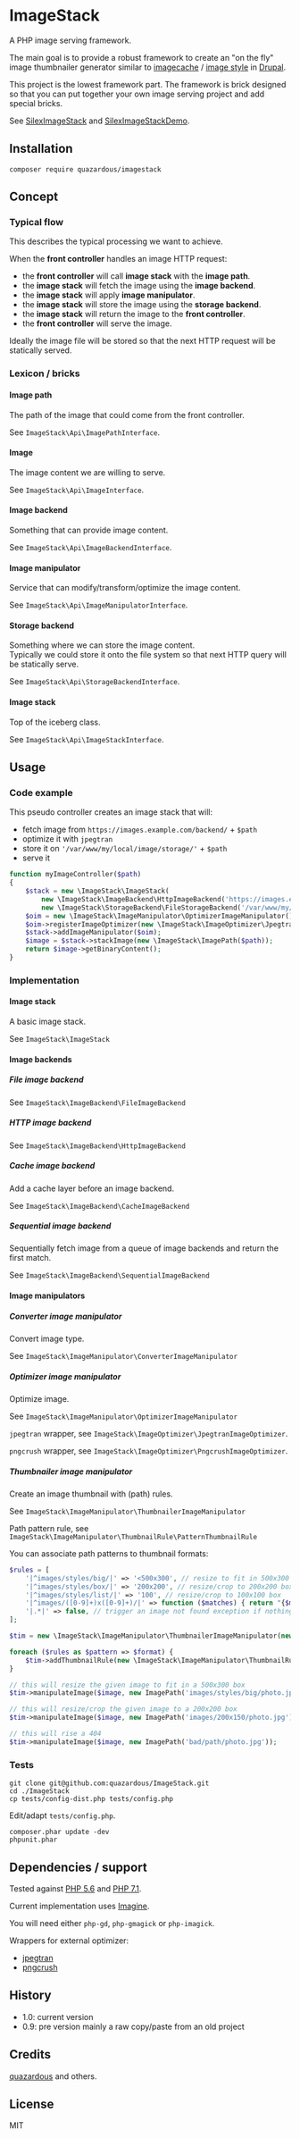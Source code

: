 # ImageStack
A PHP image serving framework.

The main goal is to provide a robust framework to create an "on the fly" image thumbnailer generator similar to [imagecache](https://www.drupal.org/project/imagecache) / [image style](https://www.drupal.org/docs/8/core/modules/image/working-with-images) in [Drupal](https://www.drupal.org/).

This project is the lowest framework part. The framework is brick designed so that you can put together your own image serving project and add special bricks.

See [SilexImageStack](https://github.com/quazardous/SilexImageStack) and [SilexImageStackDemo](https://github.com/quazardous/SilexImageStackDemo).

## Installation

    composer require quazardous/imagestack

## Concept
### Typical flow
This describes the typical processing we want to achieve.

When the **front controller** handles an image HTTP request:

  - the **front controller** will call **image stack** with the **image path**.
  - the **image stack** will fetch the image using the **image backend**.
  - the **image stack** will apply **image manipulator**.
  - the **image stack** will store the image using the **storage backend**.
  - the **image stack** will return the image to the **front controller**.
  - the **front controller** will serve the image.

Ideally the image file will be stored so that the next HTTP request will be statically served.

### Lexicon / bricks

#### Image path
The path of the image that could come from the front controller.

See `ImageStack\Api\ImagePathInterface`.

#### Image
The image content we are willing to serve.

See `ImageStack\Api\ImageInterface`.

#### Image backend
Something that can provide image content.

See `ImageStack\Api\ImageBackendInterface`.

#### Image manipulator
Service that can modify/transform/optimize the image content.

See `ImageStack\Api\ImageManipulatorInterface`.

#### Storage backend
Something where we can store the image content.  
Typically we could store it onto the file system so that next HTTP query will be statically serve.

See `ImageStack\Api\StorageBackendInterface`.

#### Image stack
Top of the iceberg class.

See `ImageStack\Api\ImageStackInterface`.

## Usage

### Code example

This pseudo controller creates an image stack that will:
  - fetch image from `https://images.example.com/backend/` + `$path`
  - optimize it with `jpegtran`
  - store it on `'/var/www/my/local/image/storage/'` + `$path`
  - serve it


```php
function myImageController($path)
{
    $stack = new \ImageStack\ImageStack(
        new \ImageStack\ImageBackend\HttpImageBackend('https://images.example.com/backend/'),
        new \ImageStack\StorageBackend\FileStorageBackend('/var/www/my/local/image/storage/'));
    $oim = new \ImageStack\ImageManipulator\OptimizerImageManipulator();
    $oim->registerImageOptimizer(new \ImageStack\ImageOptimizer\JpegtranImageOptimizer());
    $stack->addImageManipulator($oim);
    $image = $stack->stackImage(new \ImageStack\ImagePath($path));
    return $image->getBinaryContent();
}

```

### Implementation

#### Image stack
A basic image stack.

See `ImageStack\ImageStack`

#### Image backends
##### File image backend
See `ImageStack\ImageBackend\FileImageBackend`

##### HTTP image backend
See `ImageStack\ImageBackend\HttpImageBackend`

##### Cache image backend
Add a cache layer before an image backend.

See `ImageStack\ImageBackend\CacheImageBackend`

##### Sequential image backend
Sequentially fetch image from a queue of image backends and return the first match.

See `ImageStack\ImageBackend\SequentialImageBackend`

#### Image manipulators
##### Converter image manipulator
Convert image type.

See `ImageStack\ImageManipulator\ConverterImageManipulator`

##### Optimizer image manipulator
Optimize image.

See `ImageStack\ImageManipulator\OptimizerImageManipulator`

`jpegtran` wrapper, see `ImageStack\ImageOptimizer\JpegtranImageOptimizer`. 

`pngcrush` wrapper, see `ImageStack\ImageOptimizer\PngcrushImageOptimizer`. 

##### Thumbnailer image manipulator
Create an image thumbnail with (path) rules.

See `ImageStack\ImageManipulator\ThumbnailerImageManipulator`

Path pattern rule, see `ImageStack\ImageManipulator\ThumbnailRule\PatternThumbnailRule`

You can associate path patterns to thumbnail formats:

```php
$rules = [
    '|^images/styles/big/|' => '<500x300', // resize to fit in 500x300 box
    '|^images/styles/box/|' => '200x200', // resize/crop to 200x200 box
    '|^images/styles/list/|' => '100', // resize/crop to 100x100 box
    '|^images/([0-9]+)x([0-9]+)/|' => function ($matches) { return "{$matches[1]}x{$matches[2]}"; }, // custom resize/crop
    '|.*|' => false, // trigger an image not found exception if nothing matches
];

$tim = new \ImageStack\ImageManipulator\ThumbnailerImageManipulator(new \Imagine\Gd\Imagine());

foreach ($rules as $pattern => $format) {
    $tim->addThumbnailRule(new \ImageStack\ImageManipulator\ThumbnailRule\PatternThumbnailRule($pattern, $format));
}

// this will resize the given image to fit in a 500x300 box
$tim->manipulateImage($image, new ImagePath('images/styles/big/photo.jpg'));

// this will resize/crop the given image to a 200x200 box
$tim->manipulateImage($image, new ImagePath('images/200x150/photo.jpg'));

// this will rise a 404
$tim->manipulateImage($image, new ImagePath('bad/path/photo.jpg'));

```

### Tests

```
git clone git@github.com:quazardous/ImageStack.git
cd ./ImageStack
cp tests/config-dist.php tests/config.php
```
Edit/adapt `tests/config.php`.

```
composer.phar update -dev
phpunit.phar
```

## Dependencies / support
Tested against [PHP 5.6](http://php.net/) and [PHP 7.1](http://php.net/).

Current implementation uses [Imagine](https://github.com/avalanche123/Imagine).

You will need either `php-gd`, `php-gmagick` or `php-imagick`.

Wrappers for external optimizer:
  - [jpegtran](http://jpegclub.org/jpegtran/)
  - [pngcrush](https://pmt.sourceforge.io/pngcrush/)

## History

  - 1.0: current version
  - 0.9: pre version mainly a raw copy/paste from an old project

## Credits
[quazardous](https://github.com/quazardous) and others.

## License
MIT
